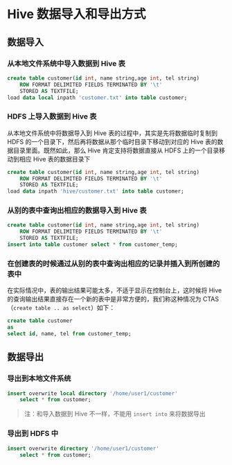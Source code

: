 # Hive 数据导入和导出方式

## 数据导入

### 从本地文件系统中导入数据到 Hive 表

```sql
create table customer(id int, name string,age int, tel string) 
    ROW FORMAT DELIMITED FIELDS TERMINATED BY '\t' 
    STORED AS TEXTFILE;
load data local inpath 'customer.txt' into table customer;
```

### HDFS 上导入数据到 Hive 表

从本地文件系统中将数据导入到 Hive 表的过程中，其实是先将数据临时复制到 HDFS 的一个目录下，然后再将数据从那个临时目录下移动到对应的 Hive 表的数据目录里面。既然如此，那么 Hive 肯定支持将数据直接从 HDFS 上的一个目录移动到相应 Hive 表的数据目录下

```sql
create table customer(id int, name string,age int, tel string) 
    ROW FORMAT DELIMITED FIELDS TERMINATED BY '\t' 
    STORED AS TEXTFILE;
load data inpath 'hive/customer.txt' into table customer;
```

### 从别的表中查询出相应的数据导入到 Hive 表

```sql
create table customer(id int, name string,age int, tel string) 
    ROW FORMAT DELIMITED FIELDS TERMINATED BY '\t' 
    STORED AS TEXTFILE;
insert into table customer select * from customer_temp;
```

### 在创建表的时候通过从别的表中查询出相应的记录并插入到所创建的表中

在实际情况中，表的输出结果可能太多，不适于显示在控制台上，这时候将 Hive 的查询输出结果直接存在一个新的表中是非常方便的，我们称这种情况为 CTAS（`create table .. as select`）如下：

```sql
create table customer 
as 
select id, name, tel from customer_temp;
```

## 数据导出

### 导出到本地文件系统

```sql
insert overwrite local directory '/home/user1/customer'
    select * from customer;
```

> 注：和导入数据到 Hive 不一样，不能用 `insert into` 来将数据导出

### 导出到 HDFS 中

```sql
insert overwrite directory '/home/user1/customer'
    select * from customer;
```
